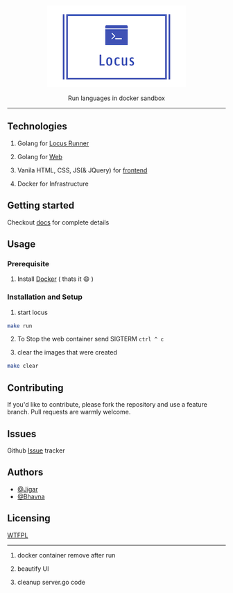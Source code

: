 <div align=center>
<img src="./docs/images/logo.png">
<p> Run languages in docker sandbox</p>
</div>

---

## Technologies 

1. Golang for [Locus Runner](https://github.com/itsjwala/locus/tree/master/runner)

2. Golang for [Web](https://github.com/itsjwala/locus/tree/master/web)

3. Vanila HTML, CSS, JS(& JQuery) for [frontend](https://github.com/itsjwala/locus/tree/master/web/frontend) 

4. Docker for Infrastructure

## Getting started

Checkout [docs](https://itsjwala.github.io/locus) for complete details


## Usage


### Prerequisite

1. Install [Docker](https://docs.docker.com/engine/install/) ( thats it :smile: )

### Installation and Setup

1. start locus 

```sh
make run 
```

2. To Stop the web container send SIGTERM `ctrl ^ c`


3. clear the images that were created 

```sh
make clear
```

## Contributing

If you'd like to contribute, please fork the repository and use a feature
branch. Pull requests are warmly welcome. 


## Issues

Github [Issue](https://github.com/itsjwala/locus/issues) tracker

## Authors

* [@Jigar](https://github.com/itsjwala)
* [@Bhavna](https://github.com/bhavnavarshney)

## Licensing

[WTFPL](http://www.wtfpl.net/)


---

1. docker container remove after run

2. beautify UI

3. cleanup server.go code
